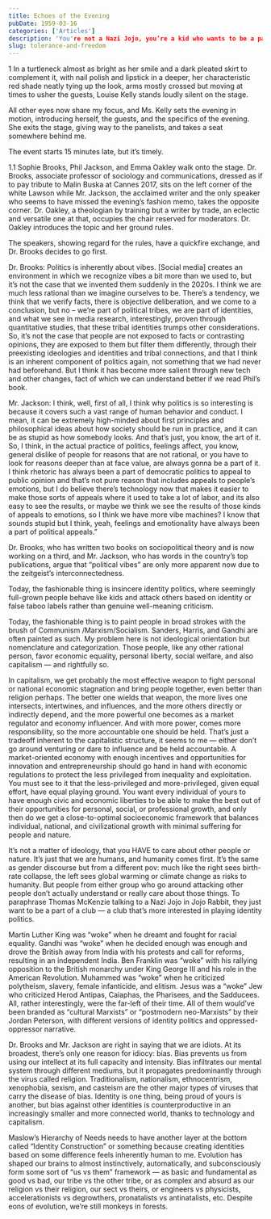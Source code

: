 ```yaml
---
title: Echoes of the Evening
pubDate: 1959-03-16
categories: ['Articles']
description: 'You're not a Nazi Jojo, you’re a kid who wants to be a part of a club.'
slug: tolerance-and-freedom
---
```


1
In a turtleneck almost as bright as her smile and a dark pleated skirt to complement it, with nail polish and lipstick in a deeper, her characteristic red shade neatly tying up the look, arms mostly crossed but moving at times to usher the guests, Louise Kelly stands loudly silent on the stage.

All other eyes now share my focus, and Ms. Kelly sets the evening in motion, introducing herself, the guests, and the specifics of the evening. She exits the stage, giving way to the panelists, and takes a seat somewhere behind me.

The event starts 15 minutes late, but it’s timely.

1.1
Sophie Brooks, Phil Jackson, and Emma Oakley walk onto the stage. Dr. Brooks, associate professor of sociology and communications, dressed as if to pay tribute to Malin Buska at Cannes 2017, sits on the left corner of the white Lawson while Mr. Jackson, the acclaimed writer and the only speaker who seems to have missed the evening’s fashion memo, takes the opposite corner. Dr. Oakley, a theologian by training but a writer by trade, an eclectic and versatile one at that, occupies the chair reserved for moderators. Dr. Oakley introduces the topic and her ground rules.

The speakers, showing regard for the rules, have a quickfire exchange, and Dr. Brooks decides to go first.

Dr. Brooks: Politics is inherently about vibes. [Social media] creates an environment in which we recognize vibes a bit more than we used to, but it’s not the case that we invented them suddenly in the 2020s. I think we are much less rational than we imagine ourselves to be. There’s a tendency, we think that we verify facts, there is objective deliberation, and we come to a conclusion, but no – we’re part of political tribes, we are part of identities, and what we see in media research, interestingly, proven through quantitative studies, that these tribal identities trumps other considerations. So, it’s not the case that people are not exposed to facts or contrasting opinions, they are exposed to them but filter them differently, through their preexisting ideologies and identities and tribal connections, and that I think is an inherent component of politics again, not something that we had never had beforehand. But I think it has become more salient through new tech and other changes, fact of which we can understand better if we read Phil’s book.

Mr. Jackson: I think, well, first of all, I think why politics is so interesting is because it covers such a vast range of human behavior and conduct. I mean, it can be extremely high-minded about first principles and philosophical ideas about how society should be run in practice, and it can be as stupid as how somebody looks. And that’s just, you know, the art of it. So, I think, in the actual practice of politics, feelings affect, you know, general dislike of people for reasons that are not rational, or you have to look for reasons deeper than at face value, are always gonna be a part of it. I think rhetoric has always been a part of democratic politics to appeal to public opinion and that’s not pure reason that includes appeals to people’s emotions, but I do believe there’s technology now that makes it easier to make those sorts of appeals where it used to take a lot of labor, and its also easy to see the results, or maybe we think we see the results of those kinds of appeals to emotions, so I think we have more vibe machines? I know that sounds stupid but I think, yeah, feelings and emotionality have always been a part of political appeals.”

Dr. Brooks, who has written two books on sociopolitical theory and is now working on a third, and Mr. Jackson, who has words in the country’s top publications, argue that “political vibes” are only more apparent now due to the zeitgeist’s interconnectedness.

Today, the fashionable thing is insincere identity politics, where seemingly full-grown people behave like kids and attack others based on identity or false taboo labels rather than genuine well-meaning criticism.

Today, the fashionable thing is to paint people in broad strokes with the brush of Communism /Marxism/Socialism. Sanders, Harris, and Gandhi are often painted as such. My problem here is not ideological orientation but nomenclature and categorization. Those people, like any other rational person, favor economic equality, personal liberty, social welfare, and also capitalism — and rightfully so.

In capitalism, we get probably the most effective weapon to fight personal or national economic stagnation and bring people together, even better than religion perhaps. The better one wields that weapon, the more lives one intersects, intertwines, and influences, and the more others directly or indirectly depend, and the more powerful one becomes as a market regulator and economy influencer. And with more power, comes more responsibility, so the more accountable one should be held. That’s just a tradeoff inherent to the capitalistic structure, it seems to me — either don’t go around venturing or dare to influence and be held accountable. A market-oriented economy with enough incentives and opportunities for innovation and entrepreneurship should go hand in hand with economic regulations to protect the less privileged from inequality and exploitation. You must see to it that the less-privileged and more-privileged, given equal effort, have equal playing ground. You want every individual of yours to have enough civic and economic liberties to be able to make the best out of their opportunities for personal, social, or professional growth, and only then do we get a close-to-optimal socioeconomic framework that balances individual, national, and civilizational growth with minimal suffering for people and nature.

It’s not a matter of ideology, that you HAVE to care about other people or nature. It’s just that we are humans, and humanity comes first. It’s the same as gender discourse but from a different pov: much like the right sees birth-rate collapse, the left sees global warming or climate change as risks to humanity. But people from either group who go around attacking other people don’t actually understand or really care about those things. To paraphrase Thomas McKenzie talking to a Nazi Jojo in Jojo Rabbit, they just want to be a part of a club — a club that’s more interested in playing identity politics.

Martin Luther King was “woke” when he dreamt and fought for racial equality. Gandhi was “woke” when he decided enough was enough and drove the British away from India with his protests and call for reforms, resulting in an independent India. Ben Franklin was “woke” with his rallying opposition to the British monarchy under King George III and his role in the American Revolution. Muhammed was “woke” when he criticized polytheism, slavery, female infanticide, and elitism. Jesus was a “woke” Jew who criticized Herod Antipas, Caiaphas, the Pharisees, and the Sadducees. All, rather interestingly, were the far-left of their time. All of them would’ve been branded as “cultural Marxists” or “postmodern neo-Marxists” by their Jordan Peterson, with different versions of identity politics and oppressed-oppressor narrative.

Dr. Brooks and Mr. Jackson are right in saying that we are idiots. At its broadest, there’s only one reason for idiocy: bias. Bias prevents us from using our intellect at its full capacity and intensity. Bias infiltrates our mental system through different mediums, but it propagates predominantly through the virus called religion. Traditionalism, nationalism, ethnocentrism, xenophobia, sexism, and casteism are the other major types of viruses that carry the disease of bias. Identity is one thing, being proud of yours is another, but bias against other identities is counterproductive in an increasingly smaller and more connected world, thanks to technology and capitalism.

Maslow’s Hierarchy of Needs needs to have another layer at the bottom called “Identity Construction” or something because creating identities based on some difference feels inherently human to me. Evolution has shaped our brains to almost instinctively, automatically, and subconsciously form some sort of “us vs them” framework — as basic and fundamental as good vs bad, our tribe vs the other tribe, or as complex and absurd as our religion vs their religion, our sect vs theirs, or engineers vs physicists, accelerationists vs degrowthers, pronatalists vs antinatalists, etc. Despite eons of evolution, we’re still monkeys in forests.
